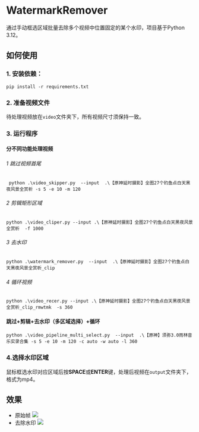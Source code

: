 # WatermarkRemover
通过手动框选区域批量去除多个视频中位置固定的某个水印，项目基于Python 3.12。

## 如何使用

### 1. 安装依赖：
  `pip install -r requirements.txt`

### 2. 准备视频文件
  待处理视频放在`video`文件夹下，所有视频尺寸须保持一致。

### 3. 运行程序
#### 分不同功能处理视频
###### 1 跳过视频首尾
  ` python .\video_skipper.py  --input  .\【原神延时摄影】全图27个钓鱼点白天黑夜风景全赏析 -s 5 -e 10 -m 120`
###### 2 剪辑矩形区域
  `python .\video_cliper.py --input .\【原神延时摄影】全图27个钓鱼点白天黑夜风景全赏析  -f 1000`
###### 3 去水印
  `python .\watermark_remover.py  --input  .\【原神延时摄影】全图27个钓鱼点白天黑夜风景全赏析_clip`
###### 4 循环视频
  `python .\video_recer.py --input .\【原神延时摄影】全图27个钓鱼点白天黑夜风景全赏析_clip_rmwtmk  -s 360`
#### 跳过+剪辑+去水印（多区域选择）+循环
  `python .\video_pipeline_multi_select.py  --input  .\【原神】须弥3.0雨林音乐实录合集 -s 5 -e 10 -m 120 -c auto -w auto -l 360`

### 4.选择水印区域
  鼠标框选水印对应区域后按**SPACE**或**ENTER**键，处理后视频在`output`文件夹下，格式为mp4。

## 效果
- 原始帧
<a href=''><img src='https://raw.githubusercontent.com/lxulxu/WatermarkRemover/master/image/origin.jpg'></a>
- 去除水印
<a href=''><img src='https://raw.githubusercontent.com/lxulxu/WatermarkRemover/master/image/no_watermark.jpg'></a>

